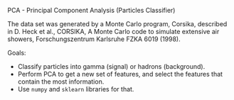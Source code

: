 PCA - Principal Component Analysis (Particles Classifier)

The data set was generated by a Monte Carlo program, Corsika, 
described in D. Heck et al., CORSIKA, 
A Monte Carlo code to simulate extensive air showers, 
Forschungszentrum Karlsruhe FZKA 6019 (1998).

Goals:
- Classify particles into gamma (signal) or hadrons (background).
- Perform PCA to get a new set of features, and select the features that contain the most information.
- Use `numpy` and `sklearn` libraries for that.
